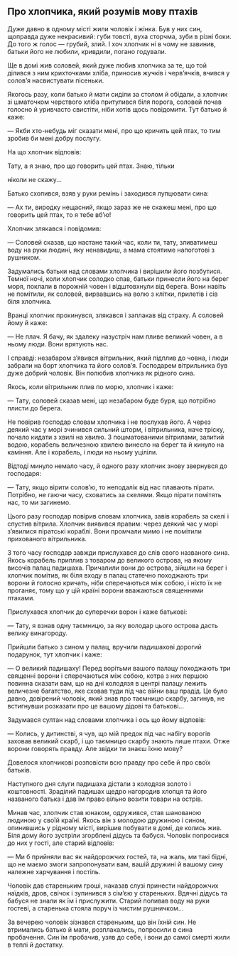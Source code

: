 ## Про хлопчика, який розумів мову птахів

Дуже давно в одному місті жили чоловік і жінка. Був у них син, щоправда дуже некрасивий: губи товсті, вуха сторчма, зуби в різні боки. До того ж голос — грубий, злий. І хоч хлопчик ні в чому не завинив, батьки його не любили, кривдили, погано годували.

Ще в домі жив соловей, який дуже любив хлопчика за те, що той ділився з ним крихточками хліба, приносив жучків і черв’ячків, вчився у солов’я насвистувати пісеньки.

Якогось разу, коли батько й мати сиділи за столом й обідали, а хлопчик зі шматочком черствого хліба притулився біля порога, соловей почав голосно й уривчасто свистіти, ніби хотів щось повідомити. Тут батько й каже:

— Якби хто-небудь міг сказати мені, про що кричить цей птах, то тим зробив би мені добру послугу.

На що хлопчик відповів:

Тату, а я знаю, про що говорить цей птах. Знаю, тільки

ніколи не скажу...

Батько схопився, взяв у руки ремінь і заходився лупцювати сина:

— Ах ти, виродку нещасний, якщо зараз же не скажеш мені, про що говорить цей птах, то я тебе вб’ю!

Хлопчик злякався і повідомив:

— Соловей сказав, що настане такий час, коли ти, тату, зливатимеш воду на руки людині, яку ненавидиш, а мама стоятиме напоготові з рушником.

Задумались батьки над словами хлопчика і вирішили його позбутися. Темної ночі, коли хлопчик солодко спав, батьки принесли його на берег моря, поклали в порожній човен і відштовхнули від берега. Вони навіть не помітили, як соловей, вирвавшись на волю з клітки, прилетів і сів біля хлопчика.

Вранці хлопчик прокинувся, злякався і заплакав від страху. А соловей йому й каже:

— Не плач. Я бачу, як здалеку назустріч нам пливе великий човен, а в ньому люди. Вони врятують нас.

І справді: незабаром з’явився вітрильник, який підплив до човна, і люди забрали на борт хлопчика та його солов’я. Господарем вітрильника був дуже добрий чоловік. Він полюбив хлопчика як рідного сина.

Якось, коли вітрильник плив по морю, хлопчик і каже:

— Тату, соловей сказав мені, що незабаром буде буря, що потрібно плисти до берега.

Не повірив господар словам хлопчика і не послухав його. А через деякий час у морі зчинився сильний шторм, і вітрильника, наче тріску, почало кидати з хвилі на хвилю. З пошматованими вітрилами, залитий водою, корабель величезною хвилею винесло на берег та й кинуло на каміння. Але і корабель, і люди на ньому уціліли.

Відтоді минуло немало часу, й одного разу хлопчик знову звернувся до господаря:

— Тату, якщо вірити солов’ю, то неподалік від нас плавають пірати. Потрібно, не гаючи часу, сховатись за скелями. Якщо пірати помітять нас, то ми загинемо.

Цього разу господар повірив словам хлопчика, завів корабель за скелі і спустив вітрила. Хлопчик виявився правим: через деякий час у морі з’явилися піратські кораблі. Вони промчали мимо і не помітили прихованого вітрильника.

З того часу господар завжди прислухався до слів свого названого сина. Якось корабель приплив з товаром до великого острова, на якому височів палац падишаха. Причалили вони до острова, зійшли на берег і хлопчик помітив, як біля входу в палац статечно походжають три ворони й голосно кричать, ніби сперечаються між собою, і ніхто їх не проганяє, тому що у цій країні ворони вважаються священними птахами.

Прислухався хлопчик до суперечки ворон і каже батькові:

— Тату, я взнав одну таємницю, за яку володар цього острова дасть велику винагороду.

Прийшли батько з сином у палац, вручили падишахові дорогий подарунок, тут хлопчик і каже:

— О великий падишаху! Перед ворітьми вашого палацу походжають три священні ворони і сперечаються між собою, котра з них першою повинна сказати вам, що на дні колодязя в центрі палацу лежить величезне багатство, яке сховав туди під час війни ваш прадід. Це було давно, довірений чоловік, який знав про таємницю скарбу, загинув, не встигнувши розказати про це вашому дідові та батькові...

Задумався султан над словами хлопчика і ось що йому відповів:

— Колись, у дитинстві, я чув, що мій предок під час набігу ворогів заховав великий скарб, і що таємницю скарбу знають лише птахи. Отже ворони говорять правду. Але звідки ти знаєш їхню мову?

Довелося хлопчикові розповісти всю правду про себе й про своїх батьків.

Наступного дня слуги падишаха дістали з колодязя золото і коштовності. Зраділий падишах щедро нагородив хлопця та його названого батька і дав їм право вільно возити товари на острів.

Минав час, хлопчик став юнаком, одружився, став шанованою людиною у своїй країні. Якось він з молодою дружиною і сином, опинившись у рідному місті, вирішив побувати в домі, де колись жив. Біля дому його зустріли згорблені дідусь та бабуся. Чоловік попросився до них у гості, але старий відповів:

— Ми б прийняли вас як найдорожчих гостей, та, на жаль, ми такі бідні, що не маємо змоги запропонувати вам, вашій дружині й вашому сину належне харчування і постіль.

Чоловік дав стареньким гроші, наказав слузі принести найдорожчих наїдків, дров, свічок і зупинився з сім’єю у стареньких. Вдячні дідусь та бабуся не знали як їм і прислужити. Старий поливав воду на руки гостеві, а старенька стояла поруч із чистим рушничком...

За вечерею чоловік зізнався стареньким, що він їхній син. Не втримались батько й мати, розплакались, попросили в сина пробачення. Син їм пробачив, узяв до себе, і вони до самої смерті жили в теплі й достатку.
